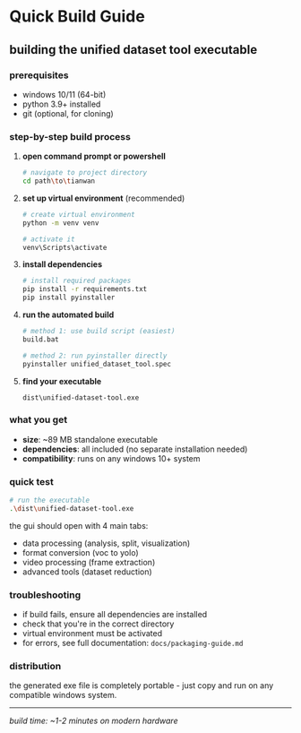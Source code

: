 # Quick Build Guide

## building the unified dataset tool executable

### prerequisites
- windows 10/11 (64-bit)
- python 3.9+ installed
- git (optional, for cloning)

### step-by-step build process

1. **open command prompt or powershell**
   ```bash
   # navigate to project directory
   cd path\to\tianwan
   ```

2. **set up virtual environment** (recommended)
   ```bash
   # create virtual environment
   python -m venv venv
   
   # activate it
   venv\Scripts\activate
   ```

3. **install dependencies**
   ```bash
   # install required packages
   pip install -r requirements.txt
   pip install pyinstaller
   ```

4. **run the automated build**
   ```bash
   # method 1: use build script (easiest)
   build.bat
   
   # method 2: run pyinstaller directly
   pyinstaller unified_dataset_tool.spec
   ```

5. **find your executable**
   ```
   dist\unified-dataset-tool.exe
   ```

### what you get
- **size**: ~89 MB standalone executable
- **dependencies**: all included (no separate installation needed)
- **compatibility**: runs on any windows 10+ system

### quick test
```bash
# run the executable
.\dist\unified-dataset-tool.exe
```

the gui should open with 4 main tabs:
- data processing (analysis, split, visualization)
- format conversion (voc to yolo)
- video processing (frame extraction)
- advanced tools (dataset reduction)

### troubleshooting
- if build fails, ensure all dependencies are installed
- check that you're in the correct directory
- virtual environment must be activated
- for errors, see full documentation: `docs/packaging-guide.md`

### distribution
the generated exe file is completely portable - just copy and run on any compatible windows system.

---
*build time: ~1-2 minutes on modern hardware*
